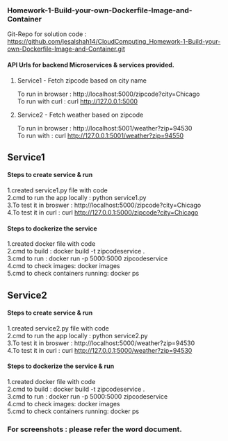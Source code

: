 ### Homework-1-Build-your-own-Dockerfile-Image-and-Container

Git-Repo for solution code  : https://github.com/jesalshah14/CloudComputing_Homework-1-Build-your-own-Dockerfile-Image-and-Container.git

#### API Urls for backend Microservices & services provided.
1. Service1  - Fetch zipcode based on city name<br/>

    To run in browser   : http://localhost:5000/zipcode?city=Chicago<br/>
    To run with curl    : curl http://127.0.0.1:5000<br/>

2. Service2  - Fetch weather based on zipcode<br/>

    To run in browser   : http://localhost:5001/weather?zip=94530<br/>
    To run with         : curl http://127.0.0.1:5001/weather?zip=94550<br/>
    
## Service1

#### Steps to create service & run 
1.created service1.py file with code<br/>
2.cmd to run the app locally  : python service1.py<br/>
3.To test it in broswer       : http://localhost:5000/zipcode?city=Chicago<br/>
4.To test it in curl          : curl http://127.0.0.1:5000/zipcode?city=Chicago<br/>
                
#### Steps to dockerize the service
1.created docker file with code<br/>
2.cmd to build : docker build -t zipcodeservice .<br/>
3.cmd to run   : docker run -p 5000:5000 zipcodeservice<br/>
4.cmd to check images: docker images<br/>
5.cmd to check containers running: docker ps<br/>

## Service2

#### Steps to create service & run 
1.created service2.py file with code<br/>
2.cmd to run the app locally  : python service2.py<br/>
3.To test it in broswer       : http://localhost:5000/weather?zip=94530<br/>
4.To test it in curl          : curl http://127.0.0.1:5000/weather?zip=94530<br/>
                
#### Steps to dockerize the service & run 
1.created docker file with code<br/>
2.cmd to build : docker build -t zipcodeservice .<br/>
3.cmd to run   : docker run -p 5000:5000 zipcodeservice<br/>
4.cmd to check images: docker images<br/>
5.cmd to check containers running: docker ps<br/>
         
### For screenshots : please refer the word document.
